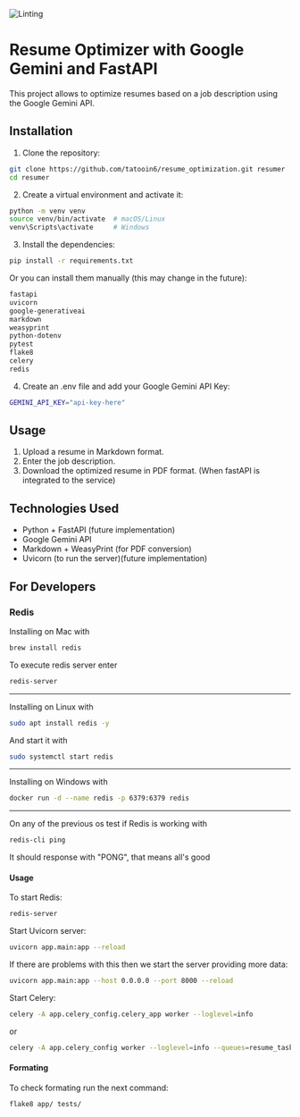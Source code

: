 ![Linting](https://github.com/tatooin6/resume_optimization/actions/workflows/linting.yml/badge.svg)

# Resume Optimizer with Google Gemini and FastAPI

This project allows to optimize resumes based on a job description using the Google Gemini API.

## Installation

1. Clone the repository:
```bash
git clone https://github.com/tatooin6/resume_optimization.git resumer
cd resumer
```

2. Create a virtual environment and activate it:
```bash
python -m venv venv
source venv/bin/activate  # macOS/Linux
venv\Scripts\activate     # Windows
```

3. Install the dependencies:
```bash
pip install -r requirements.txt
```

Or you can install them manually (this may change in the future):
```txt
fastapi
uvicorn
google-generativeai
markdown
weasyprint
python-dotenv
pytest
flake8
celery
redis
```

4. Create an .env file and add your Google Gemini API Key:
```bash
GEMINI_API_KEY="api-key-here"
```

## Usage
1. Upload a resume in Markdown format.
2. Enter the job description.
3. Download the optimized resume in PDF format. (When fastAPI is integrated to the service)

## Technologies Used
- Python + FastAPI (future implementation)
- Google Gemini API
- Markdown + WeasyPrint (for PDF conversion)
- Uvicorn (to run the server)(future implementation)

## For Developers

### Redis
Installing on Mac with
```bash
brew install redis
```

To execute redis server enter
```bash
redis-server
```
--- 
Installing on Linux with
```bash
sudo apt install redis -y
```

And start it with
```bash
sudo systemctl start redis
```
---
Installing on Windows with
```bash
docker run -d --name redis -p 6379:6379 redis
```
---
On any of the previous os test if Redis is working with
```bash
redis-cli ping
``` 
It should response with "PONG", that means all's good

#### Usage

To start Redis:
```bash
redis-server
```

Start Uvicorn server:
```bash
uvicorn app.main:app --reload
```
If there are problems with this then we start the server providing more data:
```bash
uvicorn app.main:app --host 0.0.0.0 --port 8000 --reload
```

Start Celery:
```bash
celery -A app.celery_config.celery_app worker --loglevel=info
```
or
```bash
celery -A app.celery_config worker --loglevel=info --queues=resume_task
```

#### Formating
To check formating run the next command:
```bash
flake8 app/ tests/
```


